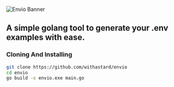 ![Envio Banner](https://cdn.discordapp.com/attachments/1046249455827026033/1051938715620089886/Envio.png)

A simple golang tool to generate your .env examples with ease.
---

### Cloning And Installing

```sh
git clone https://github.com/withastard/envio
cd envio
go build -o envio.exe main.go
```